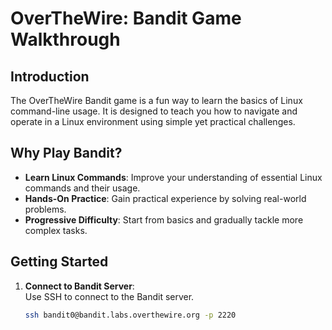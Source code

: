# OverTheWire: Bandit Game Walkthrough

## Introduction

The OverTheWire Bandit game is a fun way to learn the basics of Linux command-line usage. It is designed to teach you how to navigate and operate in a Linux environment using simple yet practical challenges.

## Why Play Bandit?

- **Learn Linux Commands**: Improve your understanding of essential Linux commands and their usage.
- **Hands-On Practice**: Gain practical experience by solving real-world problems.
- **Progressive Difficulty**: Start from basics and gradually tackle more complex tasks.

## Getting Started

1. **Connect to Bandit Server**:  
   Use SSH to connect to the Bandit server.  
   ```bash
   ssh bandit0@bandit.labs.overthewire.org -p 2220
